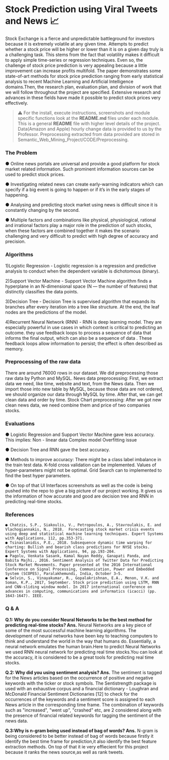 # Stock Prediction using Viral Tweets and News :chart_with_upwards_trend: 
Stock Exchange is a fierce and unpredictable battleground for investors because it is extremely volatile at any given time. Attempts to predict whether a stock price will be higher or lower than it is on a given day truly is a challenging task. This stems from the fact that volatility makes it difficult to apply simple time-series or regression techniques. Even so, the challenge of stock price prediction is very appealing because a little improvement can increase profits multifold. The paper demonstrates some state-of-art methods for stock price prediction ranging from early statistical analysis to recent Machine Learning and Artificial Intelligence domains.Then, the research plan, evaluation plan, and division of work that we will follow throughout the project are specified. Extensive research and advances in these fields have made it possible to predict stock prices very effectively.

> :warning: For the install, execute instructions, screenshots and module specific functions look at the **README.md** files under each module.
> This is a general **README** file with higher level details of the project.
> Data(Amazon and Apple) hourly change data is provided to us by the Professor.
> Preprocessing extracted from data provided are stored in Semantic_Web_Mining_Project/CODE/Preprocessing.

### The Problem

● Online news portals are universal and provide a good platform for stock market related information. Such prominent information sources can be used to predict stock prices.

● Investigating related news can create early-warning indicators which can specify if a big event is going to happen or if it’s in the early stages of happening. 

● Analysing and predicting stock market using  news is difficult since it is constantly changing by the second.

● Multiple factors and combinations like physical, physiological, rational and irrational factors play a major role in the prediction of such stocks, when these factors are combined together it makes the scenario challenging and very difficult to predict with high degree of accuracy and precision.


### Algorithms

1)Logistic Regression - Logistic regression is a regression and predictive analysis to conduct when the dependent variable is dichotomous (binary).  

2)Support Vector Machine - Support Vector Machine algorithm finds a hyperplane in an N-dimensional space (N — the number of features) that distinctly classifies the data points.

3)Decision Tree - Decision Tree is supervised algorithm that expands its branches after every iteration into a tree like structure. At the end, the leaf nodes are the predictions of the model.

4)Recurrent Neural Network (RNN) - RNN is deep learning model. They are especially powerful in use cases in which context is critical to predicting an outcome. they use feedback loops to process a sequence of data that informs the final output, which can also be a sequence of data . These feedback loops allow information to persist; the effect is often described as memory.

### Preprocessing of the raw data 
There are around 76000 rows in our dataset.
We did preprocessing those raw data by Python and MySQL.
News data preprocessing: First, we extract data we need, like time, website and text, from the News data. Then we import those into new table by MySQL, because those data are not ordered, we should organize our data through MySQL by time. After that, we can get clean data and order by time. 
Stock Chart preprocessing: After we got new clean news data, we need combine them and price of two companies stocks. 


### Evaluations
● Logistic Regression and Support Vector Machine gave less accuracy. This implies:
Non - linear data
Complex model
Overfitting issue

● Decision Tree and RNN gave the best accuracy.

● Methods to improve accuracy:
There might be a class label imbalance in the train test data. K-fold cross validation can be implemented.
Values of hyper-parameters might not be optimal. Grid Search can to implemented to find the best hyper parameters.  

● On top of that UI Interfaces screenshots as well as the code is being pushed into the repo to give a big picture of our project working. It gives us the information of how accurate and good are decision tree and RNN in predicting real-time stocks.

### References

```
● Chatzis, S.P., Siakoulis, V., Petropoulos, A., Stavroulakis, E. and Vlachogiannakis, N., 2018.  Forecasting stock market crisis events using deep and statistical machine learning techniques. Expert Systems with Applications, 112, pp.353-371.
● Tsinaslanidis, P.E., 2018. Subsequence dynamic time warping for charting: Bullish and bearish class predictions for NYSE stocks. Expert Systems with Applications, 94, pp.193-204.
● Pagolu, Venkata Sasank, Kamal Nayan Reddy, Ganapati Panda, and Babita Majhi., 2016. Sentiment Analysis of Twitter Data for Predicting Stock Market Movements. Paper presented at the 2016 International Conference on Signal Processing, Communication, Power and Embedded System (SCOPES), Paralakhemundi, India, October 3–5.
● Selvin, S., Vinayakumar, R., Gopalakrishnan, E.A., Menon, V.K. and Soman, K.P., 2017, September. Stock price prediction using LSTM, RNN and CNN-sliding window model. In 2017 international conference on advances in computing, communications and informatics (icacci) (pp. 1643-1647). IEEE.
```

### Q & A

**Q.1:  Why do you consider Neural Networks to be the best method for predicting real-time stocks? 
Ans.** Neural Networks are a key piece of some of the most successful machine learning algorithms. The development of neural networks have been key to teaching computers to think and understand the world in the way that humans do. Essentially, a neural network emulates the human brain.Here to predict Neural Networks we used RNN neural network for predicting real time stocks.You can look at the accuracy, it is considered to be a great tools for predicting real time stocks.

**Q.2: Why did you using sentiment analysis?
Ans.** The sentiment is tagged for the News articles based on the occurrence of positive and negative keywords
with the ticker or stock symbols. The Sentistrength package is used with an exhaustive corpus and a financial dictionary - Loughran
and McDonald Financial Sentiment Dictionaries [12] to check for the occurrences of the keywords and a sentiment score is assigned
to each News article in the corresponding time frame. The combination of keywords such as "increased", "went up", "crashed" etc, are
2 considered along with the presence of financial related keywords for tagging the sentiment of the news data.

**Q.3:Why is n-gram being used instead of bag of words?
Ans.** N-gram is being considered to be better instead of bag of words because firstly it identify the best time frame for prediction,it also identify the best feature extraction methods. On top of that it ie very effiecient for this project because it ranks the news source,as well as rank tweets.


